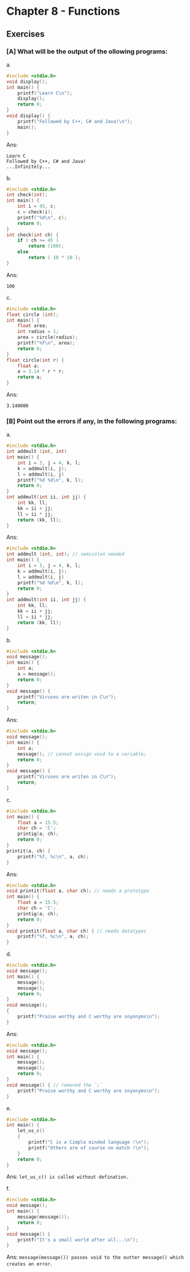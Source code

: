 # Chapter 8 - Functions

## Exercises

### [A] What will be the output of the ollowing programs:
a.
```c
#include <stdio.h>
void display();
int main() {
    printf("Learn C\n");
    display();
    return 0;
}
void display() {
    printf("Followed by C++, C# and Java!\n");
    main();
}
```
Ans:
```
Learn C
Followed by C++, C# and Java!
...Infinitely...
```

b.
```c
#include <stdio.h>
int check(int);
int main() {
    int i = 45, c;
    c = check(i);
    printf("%d\n", c);
    return 0;
}
int check(int ch) {
    if ( ch >= 45 )
        return (100);
    else
        return ( 10 * 10 );
}
```
Ans:
```
100
```

c.
```c
#include <stdio.h>
float circle (int);
int main() {
    float area;
    int radius = 1;
    area = circle(radius);
    printf("%f\n", area);
    return 0;
}
float circle(int r) {
    float a;
    a = 3.14 * r * r;
    return a;
}
```
Ans:
```
3.140000
```

### [B] Point out the errors if any, in the following programs:
a.
```c
#include <stdio.h>
int addmult (int, int)
int main() {
    int i = 3, j = 4, k, l;
    k = addmult(i, j);
    l = addmult(i, j)
    printf("%d %d\n", k, l);
    return 0;
}
int addmult(int ii, int jj) {
    int kk, ll;
    kk = ii + jj;
    ll = ii * jj;
    return (kk, ll);
}
```
Ans:
```c
#include <stdio.h>
int addmult (int, int); // semicolon needed
int main() {
    int i = 3, j = 4, k, l;
    k = addmult(i, j);
    l = addmult(i, j)
    printf("%d %d\n", k, l);
    return 0;
}
int addmult(int ii, int jj) {
    int kk, ll;
    kk = ii + jj;
    ll = ii * jj;
    return (kk, ll);
}
```

b.
```c
#include <stdio.h>
void message();
int main() {
    int a;
    a = message();
    return 0;
}
void message() {
    printf("Viruses are writen in C\n");
    return;
}
```
Ans: 
```c
#include <stdio.h>
void message();
int main() {
    int a;
    message(); // cannot assign void to a variable;
    return 0;
}
void message() {
    printf("Viruses are writen in C\n");
    return;
}
```

c.
```c
#include <stdio.h>
int main() {
    float a = 15.5;
    char ch = 'C';
    printig(a, ch);
    return 0;
}
printit(a, ch) {
    printf("%f, %c\n", a, ch);
}
```
Ans:
```c
#include <stdio.h>
void printit(float a, char ch); // needs a prototype
int main() {
    float a = 15.5;
    char ch = 'C';
    printig(a, ch);
    return 0;
}
void printit(float a, char ch) { // needs datatypes
    printf("%f, %c\n", a, ch);
}
```

d. 
```c
#include <stdio.h>
void message();
int main() {
    message();
    message();
    return 0;
}
void message(); 
{
    printf("Praise worthy and C worthy are snyonyms\n");
}
```
Ans:
```c
#include <stdio.h>
void message();
int main() {
    message();
    message();
    return 0;
}
void message() { // removed the `;`
    printf("Praise worthy and C worthy are snyonyms\n");
}
```

e.
```c
#include <stdio.h>
int main() {
    let_us_c()
    {
        printf("C is a Cimple minded language !\n");
        printf("Others are of course no match !\n");
    }
    return 0;
}
```
Ans: `let_us_c() is called without defination.`

f.
```c
#include <stdio.h>
void message();
int main() {
    message(message());
    return 0;
}
void message() {
    printf("It's a small world after all...\n");
}
```
Ans: `message(message()) passes void to the outter message() which creates an error`.

